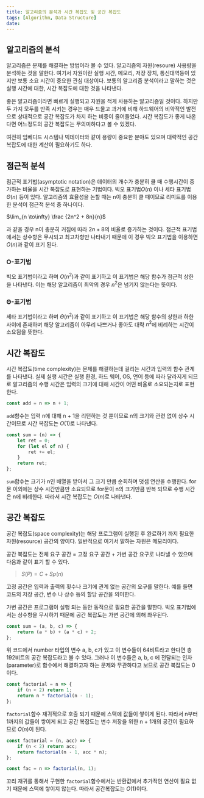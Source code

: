 ```yaml
---
title: 알고리즘의 분석과 시간 복잡도 및 공간 복잡도
tags: [Algorithm, Data Structure]
date: 
---
```


## 알고리즘의 분석

알고리즘은 문제를 해결하는 방법이라 볼 수 있다.
알고리즘의 자원(resoure) 사용량을 분석하는 것을 말한다. 여기서 자원이란 실행 시간, 메모리, 저장 장치, 통신대역등이 있지만 보통 소요 시간이 중요한 관심 대상이다. 보통의 알고리즘 분석이라고 말하는 것은 실행 시간에 대한, 시간 복잡도에 대한 것을 나타낸다.

좋은 알고리즘이라면 빠르게 실행되고 자원을 적게 사용하는 알고리즘일 것이다. 하지만 두 가지 모두를 만족 시키는 경우는 매우 드물고 과거에 비해 하드웨어의 비약적인 발전으로 상대적으로 공간 복잡도가 차지 하는 비중이 줄어들었다. 시간 복잡도가 좋게 나온다면 어느정도의 공간 복잡도는 무의미하다고 볼 수 있겠다.

여전히 임베디드 시스템나 빅데이터와 같이 용량이 중요한 분야도 있으며 대략적인 공간 복잡도에 대한 계산이 필요하기도 하다.

## 점근적 분석

점근적 표기법(asymptotic notation)은 데이터의 개수가 충분히 클 때 수행시간이 증가하는 비율을 시간 복잡도로 표현하는 기법이다. 빅오 표기법$O(n)$ 이나 세타 표기법$Θ(n)$ 등이 있다.
알고리즘의 효율성을 논할 때는 n이 충분히 클 때이므로 리미트를 이용한 분석이 점근적 분석 중 하나이다.

$\lim_{n \to\infty} \frac {2n^2 + 8n}{n}$

과 같을 경우 n이 충분히 커짐에 따라 $2n + 8$의 비율로 증가하는 것이다. 점근적 표기법에서는 상수항은 무시되고 최고차항만 나타내기 때문에 이 경우 빅오 표기법을 이용하면 $O(n)$과 같이 표기 된다.

### O-표기법

빅오 표기법이라고 하며 $O(n^2)$과 같이 표기하고 이 표기법은 해당 함수가 점근적 상한을 나타낸다. 이는 해당 알고리즘이 최악의 경우 $n^2$은 넘기지 않는다는 뜻이다.

### Θ-표기법

세타 표기법이라고 하며 $Θ(n^2)$과 같이 표기하고 이 표기법은 해당 함수의 상한과 하한사이에 존재하며 해당 알고리즘이 아무리 나쁘거나 좋아도 대략 $n^2$에 비례하는 시간이 소요됨을 뜻한다.

## 시간 복잡도

시간 복잡도(time complexity)는 문제를 해결하는데 걸리는 시간과 입력의 함수 관계를 나타낸다. 실제 실행 시간은 실행 환경, 하드 웨어, OS, 언어 등에 따라 달라지게 되므로 알고리즘의 수행 시간은 입력의 크기에 대해 시간이 어떤 비율로 소요되는지로 표현한다.

```js
const add = n => n + 1;
```

`add`함수는 입력 n에 대해 n + 1을 리턴하는 것 뿐이므로 n의 크기와 관련 없이 상수 시간이므로 시간 복잡도는 $O(1)$로 나타낸다.

```js
const sum = (n) => {
    let ret = 0;
    for (let el of n) {
        ret += el;
    }
    return ret;
};
```

`sum`함수는 크기가 n인 배열을 받아서 그 크기 만큼 순회하며 덧셈 연산을 수행한다. for문 이외에는 상수 시간만큼만 소요되므로 for문이 n의 크기만큼 반복 되므로 수행 시간은 n에 비례한다. 따라서 시간 복잡도는 $O(n)$로 나타낸다.

## 공간 복잡도

공간 복잡도(space complexity)는 해당 프로그램이 실행된 후 완료하기 까지 필요한 자원(resource) 공간의 양이다. 일반적으로 여기서 말하는 자원은 메모리이다.

공간 복잡도는 전체 요구 공간 = 고정 요구 공간 + 가변 공간 요구로 나타낼 수 있으며 다음과 같이 표기 할 수 있다.

> $S(P) = C + Sp(n)$

고정 공간은 입력과 출력의 횟수나 크기에 관계 없는 공간의 요구를 말한다. 예를 들면 코드의 저장 공간, 변수 나 상수 등의 할당 공간을 의미한다.

가변 공간은 프로그램이 실행 되는 동안 동적으로 필요한 공간을 말한다. 빅오 표기법에서는 상수항을 무시하기 때문에 공간 복잡도는 가변 공간에 의해 좌우된다.

```js
const sum = (a, b, c) => {
    return (a * b) + (a * c) + 2;
};
```

위 코드에서 number 타입의 변수 a, b, c가 있고 이 변수들이 64비트라고 한다면 총 192비트의 공간 복잡도라고 볼 수 있다. 그러나 이 변수들은 a, b, c 에 전달되는 인자(parameter)로 함수에서 해결하고자 하는 문제와 무관하다고 보므로 공간 복잡도는 0이다.

```js
const factorial = n => {
    if (n < 2) return 1;
    return n * factorial(n - 1);
};
```

`factorial`함수 재귀적으로 호출 되기 때문에 스택에 값들이 쌓이게 된다. 따라서 n부터 1까지의 값들이 쌓이게 되고 공간 복잡도는 변수 저장을 위한 n + 1개의 공간이 필요하므로 $O(n)$이 된다.

```js
const factorial = (n, acc) => {
    if (n < 2) return acc;
    return factorial(n - 1, acc * n);
};

const fac = n => factorial(n, 1);
```

꼬리 재귀를 통해서 구현한 `factorial`함수에서는 반환값에서 추가적인 연산이 필요 없기 때문에 스택에 쌓이지 않는다. 따라서 공간복잡도는 $O(1)$이다.